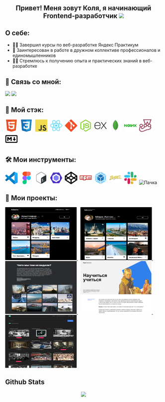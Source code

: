 <h2 align="center">Привет! Меня зовут Коля, я начинающий Frontend-разработчик
  <img src="/assets/212749695-a6817c5a-a794-462b-afca-1b5ce7dd5e63.gif" width="400">
</h2>

## О себе:
- 👨‍🎓 Завершил курсы по веб-разработке Яндекс Практикум  
- 🤝 Заинтересован в работе в дружном коллективе профессионалов и единомышленников  
- 👨‍🔧 Стремлюсь к получению опыта и практических знаний в веб-разработке 

## 📱 Связь со мной:
<div>
  <a href="https://t.me/@Yxx_Tbl"><img src="https://img.shields.io/badge/Telegram-00BFFF?style=for-the-badge&logo=Telegram&logoColor=FFFFFF"></a>
  <a href="https://discordapp.com/users/404498351934144524/"><img src="https://icons8.ru/icons/set/discord"></a>
</div>

## 🧰 Мой стэк:
<div>
  <img src="https://github.com/devicons/devicon/blob/master/icons/html5/html5-original.svg" title="html5" alt="html5" width="40" height="40"/>&nbsp
  <img src="https://github.com/devicons/devicon/blob/master/icons/css3/css3-original.svg" title="css" alt="css" width="40" height="40"/>&nbsp
  <img src="https://github.com/devicons/devicon/blob/master/icons/javascript/javascript-original.svg" title="javascript" alt="javascript" width="40" height="40"/>&nbsp
  <img src="https://github.com/devicons/devicon/blob/master/icons/react/react-original.svg" title="reactjs" alt="reactjs" width="40" height="40"/>&nbsp
  <img src="https://github.com/devicons/devicon/blob/master/icons/git/git-original.svg" title="git" alt="git" width="40" height="40"/>&nbsp
  <img src="https://github.com/devicons/devicon/blob/master/icons/nodejs/nodejs-original.svg" title="nodejs" alt="nodejs" width="40" height="40"/>&nbsp
  <img src="https://github.com/devicons/devicon/blob/master/icons/express/express-original.svg" title="express" alt="express" width="40" height="40"/>&nbsp
  <img src="https://github.com/devicons/devicon/blob/master/icons/mongodb/mongodb-original.svg" title="mongodb" alt="mongodb" width="40" height="40"/>&nbsp
  <img src="https://github.com/devicons/devicon/blob/master/icons/nginx/nginx-original.svg" title="nginx" alt="nginx" width="40" height="40"/>&nbsp
  <img src="https://github.com/devicons/devicon/blob/master/icons/jest/jest-plain.svg" title="jest.js" alt="jest.js" width="40" height="40"/>&nbsp
  <img src="https://github.com/devicons/devicon/blob/master/icons/markdown/markdown-original.svg" title="markdown" alt="jest.js" width="40" height="40"/>&nbsp
</div>

## 🛠️ Мои инструменты:
<div>
  <img src="https://github.com/devicons/devicon/blob/master/icons/vscode/vscode-original.svg" title="vs-code" alt="vs-code" width="40" height="40"/>&nbsp
  <img src="https://github.com/devicons/devicon/blob/master/icons/figma/figma-original.svg" title="figma" alt="figma" width="40" height="40"/>&nbsp
  <img src="https://github.com/devicons/devicon/blob/master/icons/bash/bash-original.svg" title="git bash" alt="git bash" width="40" height="40"/>&nbsp
  <img src="https://github.com/devicons/devicon/blob/master/icons/eslint/eslint-original.svg" title="eslint" alt="eslint" width="40" height="40"/>&nbsp
  <img src="https://github.com/devicons/devicon/blob/master/icons/codepen/codepen-plain.svg" title="codepen" alt="codepen" width="40" height="40"/>&nbsp
  <img src="https://github.com/devicons/devicon/blob/master/icons/npm/npm-original-wordmark.svg" title="npm" alt="npm" width="40" height="40"/>&nbsp
  <img src="https://github.com/devicons/devicon/blob/master/icons/webpack/webpack-original.svg" title="webpack" alt="webpack" width="40" height="40"/>&nbsp
  <img src="https://github.com/devicons/devicon/blob/master/icons/babel/babel-original.svg" title="babel" alt="babel" width="40" height="40"/>&nbsp
  <img src="https://github.com/devicons/devicon/blob/master/icons/slack/slack-original.svg" title="slack" alt="slack" width="40" height="40"/>&nbsp;
  <img src="https://sun64-1.userapi.com/s/v1/ig2/n4Ubkjub-CmEXSxsh7vXDaJurizaEi75wPL246G96TszEMuUILQ6lyRZw_E7z5cQTvGEL_d4zW8BpkOx0Nf9buJn.jpg?size=100x100&amp;quality=95&amp;crop=0,0,574,574&amp;ava=1" alt="Пачка" width="40" height="40">
</div>

## 📁 Мои проекты:
<div>
  <div>
    <a href="https://github.com/RandyCheBro/react-mesto-api-full-gha.git">
      <img src="https://github.com/RandyCheBro/imgs-for-README/blob/main/react-mesto-api-full-gha%201.png?raw=true" width="230" height="170"> 
    </a>&nbsp;
    <a href="https://github.com/RandyCheBro/mesto.git">
      <img src="https://github.com/RandyCheBro/imgs-for-README/blob/main/mesto.png?raw=true" width="230" height="170">
    </a>&nbsp;
  </div>
  <div>
    <a href="https://github.com/RandyCheBro/russian-travel.git">
      <img src="https://github.com/RandyCheBro/imgs-for-README/blob/main/russian%20trevel1.png?raw=true" width="230" height="170">
    </a>&nbsp;
    <a href="https://github.com/RandyCheBro/how-to-learn.git">
      <img src="https://github.com/RandyCheBro/imgs-for-README/blob/main/howtolearn.png?raw=true" width="230" height="170">
    </a>&nbsp;
    <a href="https://github.com/RandyCheBro/movies-explorer-frontend.git">
      <img src="https://github.com/RandyCheBro/imgs-for-README/blob/main/movie-explorer%201.png?raw=true" width="230" height="170">
    </a>
  </div>
</div>

## Github Stats  
<div align="center"><img src="https://github-readme-stats.vercel.app/api?username=RandyCheBro&show_icons=true&count_private=true&hide_border=true" align="center" /></div>  

<br/>  